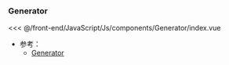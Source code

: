 ### Generator

<<< @/front-end/JavaScript/Js/components/Generator/index.vue

<Test :is="modules['Generator']" />

- 参考：
  - [Generator](https://developer.mozilla.org/zh-CN/docs/Web/JavaScript/Reference/Global_Objects/Generator)
